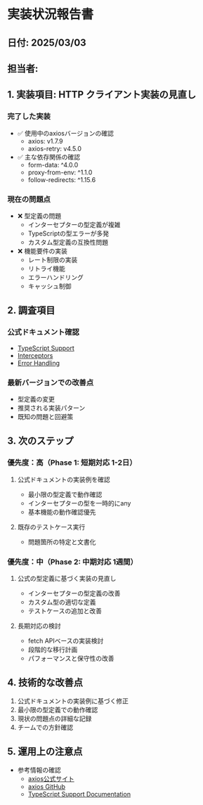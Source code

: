 # 実装状況報告書

## 日付: 2025/03/03

## 担当者:

## 1. 実装項目: HTTP クライアント実装の見直し

### 完了した実装
- ✅ 使用中のaxiosバージョンの確認
  - axios: v1.7.9
  - axios-retry: v4.5.0
- ✅ 主な依存関係の確認
  - form-data: ^4.0.0
  - proxy-from-env: ^1.1.0
  - follow-redirects: ^1.15.6

### 現在の問題点
- ❌ 型定義の問題
  - インターセプターの型定義が複雑
  - TypeScriptの型エラーが多発
  - カスタム型定義の互換性問題
- ❌ 機能要件の実装
  - レート制限の実装
  - リトライ機能
  - エラーハンドリング
  - キャッシュ制御

## 2. 調査項目

### 公式ドキュメント確認
- [TypeScript Support](https://axios-http.com/docs/typescript)
- [Interceptors](https://axios-http.com/docs/interceptors)
- [Error Handling](https://axios-http.com/docs/handling_errors)

### 最新バージョンでの改善点
- 型定義の変更
- 推奨される実装パターン
- 既知の問題と回避策

## 3. 次のステップ

### 優先度：高（Phase 1: 短期対応 1-2日）
1. 公式ドキュメントの実装例を確認
   - 最小限の型定義で動作確認
   - インターセプターの型を一時的にany
   - 基本機能の動作確認優先

2. 既存のテストケース実行
   - 問題箇所の特定と文書化

### 優先度：中（Phase 2: 中期対応 1週間）
1. 公式の型定義に基づく実装の見直し
   - インターセプターの型定義の改善
   - カスタム型の適切な定義
   - テストケースの追加と改善

2. 長期対応の検討
   - fetch APIベースの実装検討
   - 段階的な移行計画
   - パフォーマンスと保守性の改善

## 4. 技術的な改善点
1. 公式ドキュメントの実装例に基づく修正
2. 最小限の型定義での動作確認
3. 現状の問題点の詳細な記録
4. チームでの方針確認

## 5. 運用上の注意点
- 参考情報の確認
  - [axios公式サイト](https://axios-http.com)
  - [axios GitHub](https://github.com/axios/axios)
  - [TypeScript Support Documentation](https://axios-http.com/docs/typescript)
